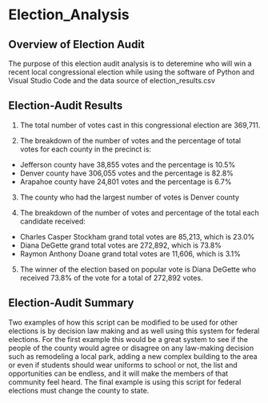 # Election_Analysis

## Overview of Election Audit
The purpose of this election audit analysis is to deteremine who will win a recent local congressional election while using the software of Python and Visual Studio Code and the data source of election_results.csv

## Election-Audit Results

1. The total number of votes cast in this congressional election are 369,711.

2. The breakdown of the number of votes and the percentage of total votes for each county in the precinct is:
 - Jefferson county have 38,855 votes and the percentage is 10.5%
 - Denver county have 306,055 votes and the percentage is 82.8%
 - Arapahoe county have 24,801 votes and the percentage is 6.7%

3. The county who had the largest number of votes is Denver county

4. The breakdown of the number of votes and percentage of the total each candidate received:
  - Charles Casper Stockham grand total votes are 85,213, which is 23.0%
  - Diana DeGette grand total votes are 272,892, which is 73.8%
  - Raymon Anthony Doane grand total votes are 11,606, which is 3.1%
  
 5. The winner of the election based on popular vote is Diana DeGette who received 73.8% of the vote for a total of 272,892 votes.

## Election-Audit Summary
Two examples of how this script can be modified to be used for other elections is by decision law making and as well using this system for federal elections. For the first example this would be a great system to see if the people of the county would agree or disagree on any law-making decision such as remodeling a local park, adding a new complex building to the area or even if students should wear uniforms to school or not, the list and opportunities can be endless, and it will make the members of that community feel heard. The final example is using this script for federal elections must change the county to state.
